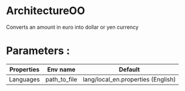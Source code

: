 # ArchitectureOO
Converts an amount in euro into dollar or yen currency
# Parameters :   

|Properties |Env name|Default
|-|-|-|
|Languages|path_to_file|lang/local_en.properties (English)